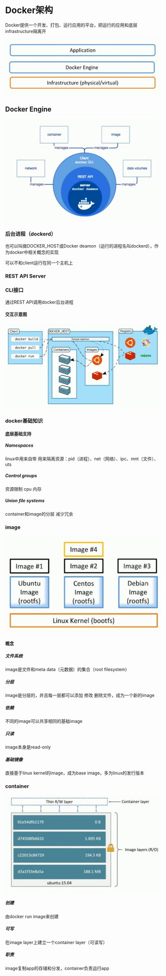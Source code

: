 # Docker架构

Docker提供一个开发、打包、运行应用的平台，把运行的应用和底层infrastructure隔离开

![1527234757293](.\assets\1527234757293.png)

## Docker Engine

![1527234891268](.\assets\1527234891268.png)

### 后台进程（dockerd）

也可以叫做DOCKER_HOST或Docker deamon（运行的进程名叫dockerd），作为docker中相关概念的实现

可以不和client运行在同一个主机上

### REST API Server

### CLI接口

通过REST API调用docker后台进程

#### 交互示意图

![1527235619902](.\assets\1527235619902.png)





### docker基础知识

#### 底层基础支持

##### Namespaces

linux中用来自带 用来隔离资源：pid（进程）、net（网络）、ipc、mnt（文件）、uts

##### Control groups

资源限制 cpu 内存

##### Union file systems

container和image的分层 减少冗余



### image

![1527237732160](.\assets\1527237732160.png)

#### 概念

##### 文件系统

image是文件和meta data（元数据）的集合（root filesystem）

##### 分层

image是分层的，并且每一层都可以添加 修改 删除文件，成为一个新的image

##### 依赖

不同的image可以共享相同的基础image

##### 只读

image本身是read-only

##### 基础镜像

直接基于linux kernel的image，成为base image，多为linux的发行版本



### container

![1527238781685](.\assets\1527238781685.png)



##### 创建

由docker run image来创建

##### 可写

在image layer上建立一个container layer（可读写）

##### 职责

image复制app的存储和分发，container负责运行app



